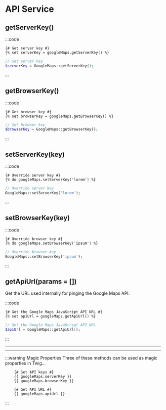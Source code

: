 # API Service

## getServerKey()

:::code
```twig
{# Get server key #}
{% set serverKey = googleMaps.getServerKey() %}
```
```php
// Get server key
$serverKey = GoogleMaps::getServerKey();
```
:::

## getBrowserKey()

:::code
```twig
{# Get browser key #}
{% set browserKey = googleMaps.getBrowserKey() %}
```
```php
// Get browser key
$browserKey = GoogleMaps::getBrowserKey();
```
:::

## setServerKey(key)

:::code
```twig
{# Override server key #}
{% do googleMaps.setServerKey('lorem') %}
```
```php
// Override server key
GoogleMaps::setServerKey('lorem');
```
:::

## setBrowserKey(key)

:::code
```twig
{# Override browser key #}
{% do googleMaps.setBrowserKey('ipsum') %}
```
```php
// Override browser key
GoogleMaps::setBrowserKey('ipsum');
```
:::

## getApiUrl(params = [])

Get the URL used internally for pinging the Google Maps API.

:::code
```twig
{# Get the Google Maps JavaScript API URL #}
{% set apiUrl = googleMaps.getApiUrl() %}
```
```php
// Get the Google Maps JavaScript API URL
$apiUrl = GoogleMaps::getApiUrl();
```
:::

---
---

:::warning Magic Properties
Three of these methods can be used as magic properties in Twig...

```twig
    {# Get API keys #}
    {{ googleMaps.serverKey }}
    {{ googleMaps.browserKey }}

    {# Get API URL #}
    {{ googleMaps.apiUrl }}
```
:::

